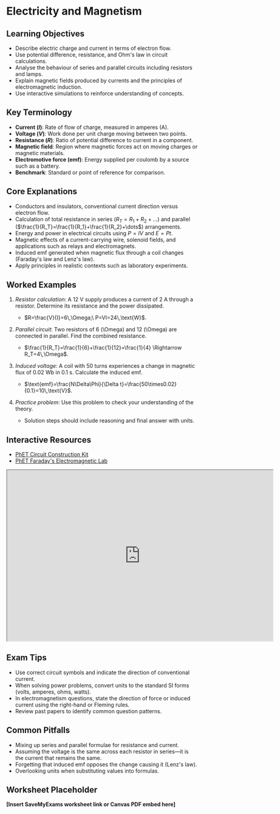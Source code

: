 # Electricity and Magnetism

## Learning Objectives
- Describe electric charge and current in terms of electron flow.
- Use potential difference, resistance, and Ohm's law in circuit calculations.
- Analyse the behaviour of series and parallel circuits including resistors and lamps.
- Explain magnetic fields produced by currents and the principles of electromagnetic induction.
- Use interactive simulations to reinforce understanding of concepts.

## Key Terminology
- **Current ($I$)**: Rate of flow of charge, measured in amperes (A).
- **Voltage ($V$)**: Work done per unit charge moving between two points.
- **Resistance ($R$)**: Ratio of potential difference to current in a component.
- **Magnetic field**: Region where magnetic forces act on moving charges or magnetic materials.
- **Electromotive force (emf)**: Energy supplied per coulomb by a source such as a battery.
- **Benchmark**: Standard or point of reference for comparison.

## Core Explanations
- Conductors and insulators, conventional current direction versus electron flow.
- Calculation of total resistance in series ($R_T=R_1+R_2+\dots$) and parallel ($\frac{1}{R_T}=\frac{1}{R_1}+\frac{1}{R_2}+\dots$) arrangements.
- Energy and power in electrical circuits using $P=IV$ and $E=Pt$.
- Magnetic effects of a current-carrying wire, solenoid fields, and applications such as relays and electromagnets.
- Induced emf generated when magnetic flux through a coil changes (Faraday's law and Lenz's law).
- Apply principles in realistic contexts such as laboratory experiments.

## Worked Examples
1. *Resistor calculation*: A 12 V supply produces a current of 2 A through a resistor. Determine its resistance and the power dissipated.
   - $R=\frac{V}{I}=6\,\Omega;\ P=VI=24\,\text{W}$.
2. *Parallel circuit*: Two resistors of 6 \(\Omega\) and 12 \(\Omega\) are connected in parallel. Find the combined resistance.
   - $\frac{1}{R_T}=\frac{1}{6}+\frac{1}{12}=\frac{1}{4} \Rightarrow R_T=4\,\Omega$.
3. *Induced voltage*: A coil with 50 turns experiences a change in magnetic flux of 0.02 Wb in 0.1 s. Calculate the induced emf.
   - $\text{emf}=\frac{N\Delta\Phi}{\Delta t}=\frac{50\times0.02}{0.1}=10\,\text{V}$.

4. *Practice problem*: Use this problem to check your understanding of the theory.
   - Solution steps should include reasoning and final answer with units.
## Interactive Resources
- [PhET Circuit Construction Kit](https://phet.colorado.edu/en/simulation/circuit-construction-kit-dc)
- [PhET Faraday's Electromagnetic Lab](https://phet.colorado.edu/en/simulation/faradays-law)
<iframe src="https://phet.colorado.edu/sims/html/circuit-construction-kit-dc/latest/circuit-construction-kit-dc_en.html" width="700" height="450" title="Interactive simulation" loading="lazy"></iframe>

## Exam Tips
- Use correct circuit symbols and indicate the direction of conventional current.
- When solving power problems, convert units to the standard SI forms (volts, amperes, ohms, watts).
- In electromagnetism questions, state the direction of force or induced current using the right-hand or Fleming rules.
- Review past papers to identify common question patterns.

## Common Pitfalls
- Mixing up series and parallel formulae for resistance and current.
- Assuming the voltage is the same across each resistor in series—it is the current that remains the same.
- Forgetting that induced emf opposes the change causing it (Lenz's law).
- Overlooking units when substituting values into formulas.

## Worksheet Placeholder
**[Insert SaveMyExams worksheet link or Canvas PDF embed here]**
